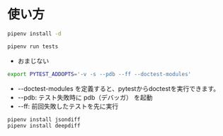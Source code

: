 # 使い方

```bash
pipenv install -d
```



```bash
pipenv run tests
```

- おまじない

```bash
export PYTEST_ADDOPTS='-v -s --pdb --ff --doctest-modules'
```

- --doctest-modules を定義すると、pytestからdoctestを実行できます。
- --pdb: テスト失敗時に pdb（デバッガ） を起動
- --ff: 前回失敗したテストを先に実行


```bash
pipenv install jsondiff
pipenv install deepdiff
```
